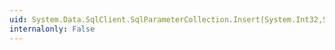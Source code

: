 ```yaml
---
uid: System.Data.SqlClient.SqlParameterCollection.Insert(System.Int32,System.Data.SqlClient.SqlParameter)
internalonly: False
---
```

